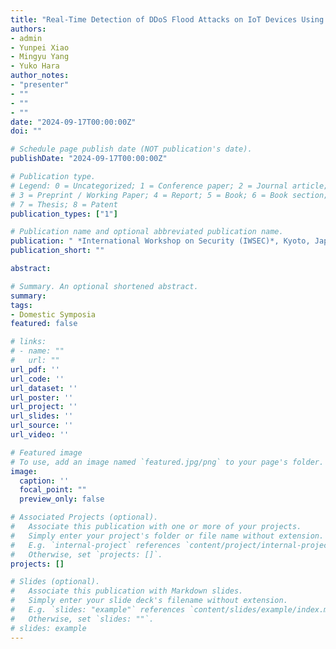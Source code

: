 ```yaml
---
title: "Real-Time Detection of DDoS Flood Attacks on IoT Devices Using Power Side-Channel Signals"
authors:
- admin
- Yunpei Xiao
- Mingyu Yang
- Yuko Hara
author_notes:
- "presenter"
- ""
- ""
- ""
date: "2024-09-17T00:00:00Z"
doi: ""

# Schedule page publish date (NOT publication's date).
publishDate: "2024-09-17T00:00:00Z"

# Publication type.
# Legend: 0 = Uncategorized; 1 = Conference paper; 2 = Journal article;
# 3 = Preprint / Working Paper; 4 = Report; 5 = Book; 6 = Book section;
# 7 = Thesis; 8 = Patent
publication_types: ["1"]

# Publication name and optional abbreviated publication name.
publication: " *International Workshop on Security (IWSEC)*, Kyoto, Japan, Sept. 17th, 2024 [Peer-reviewed, Poster Presentation]"
publication_short: ""

abstract: 

# Summary. An optional shortened abstract.
summary: 
tags:
- Domestic Symposia
featured: false

# links:
# - name: ""
#   url: ""
url_pdf: ''
url_code: ''
url_dataset: ''
url_poster: ''
url_project: ''
url_slides: ''
url_source: ''
url_video: ''

# Featured image
# To use, add an image named `featured.jpg/png` to your page's folder. 
image:
  caption: ''
  focal_point: ""
  preview_only: false

# Associated Projects (optional).
#   Associate this publication with one or more of your projects.
#   Simply enter your project's folder or file name without extension.
#   E.g. `internal-project` references `content/project/internal-project/index.md`.
#   Otherwise, set `projects: []`.
projects: []

# Slides (optional).
#   Associate this publication with Markdown slides.
#   Simply enter your slide deck's filename without extension.
#   E.g. `slides: "example"` references `content/slides/example/index.md`.
#   Otherwise, set `slides: ""`.
# slides: example
---
```

